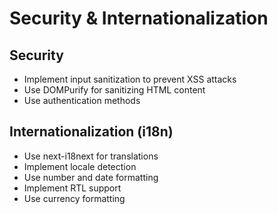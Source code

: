 # Security & Internationalization

## Security

- Implement input sanitization to prevent XSS attacks
- Use DOMPurify for sanitizing HTML content
- Use authentication methods

## Internationalization (i18n)

- Use next-i18next for translations
- Implement locale detection
- Use number and date formatting
- Implement RTL support
- Use currency formatting
